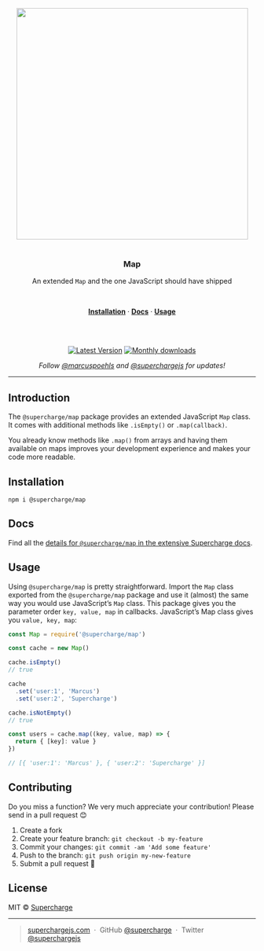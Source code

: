 <div align="center">
  <a href="https://superchargejs.com">
    <img width="471" style="max-width:100%;" src="https://superchargejs.com/images/supercharge-text.svg" />
  </a>
  <br/>
  <br/>
  <p>
    <h3>Map</h3>
  </p>
  <p>
    An extended <code>Map</code> and the one JavaScript should have shipped
  </p>
  <br/>
  <p>
    <a href="#installation"><strong>Installation</strong></a> ·
    <a href="#Docs"><strong>Docs</strong></a> ·
    <a href="#usage"><strong>Usage</strong></a>
  </p>
  <br/>
  <br/>
  <p>
    <a href="https://www.npmjs.com/package/@supercharge/map"><img src="https://img.shields.io/npm/v/@supercharge/map.svg" alt="Latest Version"></a>
    <a href="https://www.npmjs.com/package/@supercharge/map"><img src="https://img.shields.io/npm/dm/@supercharge/map.svg" alt="Monthly downloads"></a>
  </p>
  <p>
    <em>Follow <a href="http://twitter.com/marcuspoehls">@marcuspoehls</a> and <a href="http://twitter.com/superchargejs">@superchargejs</a> for updates!</em>
  </p>
</div>

---

## Introduction
The `@supercharge/map` package provides an extended JavaScript `Map` class. It comes with additional methods like `.isEmpty()` or `.map(callback)`.

You already know methods like `.map()` from arrays and having them available on maps improves your development experience and makes your code more readable.


## Installation

```
npm i @supercharge/map
```


## Docs
Find all the [details for `@supercharge/map` in the extensive Supercharge docs](https://superchargejs.com/docs/map).


## Usage
Using `@supercharge/map` is pretty straightforward. Import the `Map` class exported from the `@supercharge/map` package and use it (almost) the same way you would use JavaScript’s `Map` class. This package gives you the parameter order `key, value, map` in callbacks. JavaScript’s Map class gives you `value, key, map`:

```js
const Map = require('@supercharge/map')

const cache = new Map()

cache.isEmpty()
// true

cache
  .set('user:1', 'Marcus')
  .set('user:2', 'Supercharge')

cache.isNotEmpty()
// true

const users = cache.map((key, value, map) => {
  return { [key]: value }
})

// [{ 'user:1': 'Marcus' }, { 'user:2': 'Supercharge' }]

```


## Contributing
Do you miss a function? We very much appreciate your contribution! Please send in a pull request 😊

1.  Create a fork
2.  Create your feature branch: `git checkout -b my-feature`
3.  Commit your changes: `git commit -am 'Add some feature'`
4.  Push to the branch: `git push origin my-new-feature`
5.  Submit a pull request 🚀


## License
MIT © [Supercharge](https://superchargejs.com)

---

> [superchargejs.com](https://superchargejs.com) &nbsp;&middot;&nbsp;
> GitHub [@supercharge](https://github.com/supercharge) &nbsp;&middot;&nbsp;
> Twitter [@superchargejs](https://twitter.com/superchargejs)
